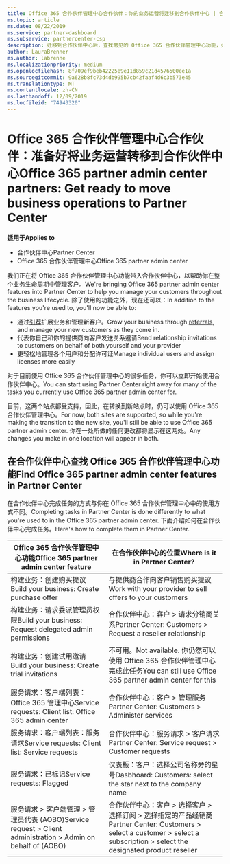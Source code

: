 ```yaml
---
title: Office 365 合作伙伴管理中心合作伙伴：你的业务运营将迁移到合作伙伴中心 | 合作伙伴中心
ms.topic: article
ms.date: 08/22/2019
ms.service: partner-dashboard
ms.subservice: partnercenter-csp
description: 迁移到合作伙伴中心后，查找常见的 Office 365 合作伙伴管理中心功能，如生成业务和服务请求。
author: LauraBrenner
ms.author: labrenne
ms.localizationpriority: medium
ms.openlocfilehash: 8f709ef9beb42225e9e11d859c21d4576500ee1a
ms.sourcegitcommit: 9a628b8fc73d4db995b7cb42faaf4d6c3b573e45
ms.translationtype: MT
ms.contentlocale: zh-CN
ms.lasthandoff: 12/09/2019
ms.locfileid: "74943320"
---
```

# <a name="office-365-partner-admin-center-partners-get-ready-to-move-business-operations-to-partner-center"></a><span data-ttu-id="176fa-103">Office 365 合作伙伴管理中心合作伙伴：准备好将业务运营转移到合作伙伴中心</span><span class="sxs-lookup"><span data-stu-id="176fa-103">Office 365 partner admin center partners: Get ready to move business operations to Partner Center</span></span>

<span data-ttu-id="176fa-104">**适用于**</span><span class="sxs-lookup"><span data-stu-id="176fa-104">**Applies to**</span></span> 

- <span data-ttu-id="176fa-105">合作伙伴中心</span><span class="sxs-lookup"><span data-stu-id="176fa-105">Partner Center</span></span>
- <span data-ttu-id="176fa-106">Office 365 合作伙伴管理中心</span><span class="sxs-lookup"><span data-stu-id="176fa-106">Office 365 partner admin center</span></span>

<span data-ttu-id="176fa-107">我们正在将 Office 365 合作伙伴管理中心功能带入合作伙伴中心，以帮助你在整个业务生命周期中管理客户。</span><span class="sxs-lookup"><span data-stu-id="176fa-107">We're bringing Office 365 partner admin center features into Partner Center to help you manage your customers throughout the business lifecycle.</span></span> <span data-ttu-id="176fa-108">除了使用的功能之外，现在还可以：</span><span class="sxs-lookup"><span data-stu-id="176fa-108">In addition to the features you're used to, you'll now be able to:</span></span> 

*  <span data-ttu-id="176fa-109">通过[引荐](referrals.md)扩展业务和管理新客户。</span><span class="sxs-lookup"><span data-stu-id="176fa-109">Grow your business through [referrals](referrals.md), and manage your new customers as they come in.</span></span>
*  <span data-ttu-id="176fa-110">代表你自己和你的提供商向客户发送关系邀请</span><span class="sxs-lookup"><span data-stu-id="176fa-110">Send relationship invitations to customers on behalf of both yourself and your provider</span></span>
*  <span data-ttu-id="176fa-111">更轻松地管理各个用户和分配许可证</span><span class="sxs-lookup"><span data-stu-id="176fa-111">Manage individual users and assign licenses more easily</span></span>

<span data-ttu-id="176fa-112">对于目前使用 Office 365 合作伙伴管理中心的很多任务，你可以立即开始使用合作伙伴中心。</span><span class="sxs-lookup"><span data-stu-id="176fa-112">You can start using Partner Center right away for many of the tasks you currently use Office 365 partner admin center for.</span></span> 

<span data-ttu-id="176fa-113">目前，这两个站点都受支持，因此，在转换到新站点时，仍可以使用 Office 365 合作伙伴管理中心。</span><span class="sxs-lookup"><span data-stu-id="176fa-113">For now, both sites are supported, so while you're making the transition to the new site, you'll still be able to use Office 365 partner admin center.</span></span> <span data-ttu-id="176fa-114">你在一处所做的任何更改都将显示在这两处。</span><span class="sxs-lookup"><span data-stu-id="176fa-114">Any changes you make in one location will appear in both.</span></span>

## <a name="find-office-365-partner-admin-center-features-in-partner-center"></a><span data-ttu-id="176fa-115">在合作伙伴中心查找 Office 365 合作伙伴管理中心功能</span><span class="sxs-lookup"><span data-stu-id="176fa-115">Find Office 365 partner admin center features in Partner Center</span></span>

<span data-ttu-id="176fa-116">在合作伙伴中心完成任务的方式与你在 Office 365 合作伙伴管理中心中的使用方式不同。</span><span class="sxs-lookup"><span data-stu-id="176fa-116">Completing tasks in Partner Center is done differently to what you're used to in the Office 365 partner admin center.</span></span> <span data-ttu-id="176fa-117">下面介绍如何在合作伙伴中心完成任务。</span><span class="sxs-lookup"><span data-stu-id="176fa-117">Here's how to complete them in Partner Center.</span></span>

| <span data-ttu-id="176fa-118">Office 365 合作伙伴管理中心功能</span><span class="sxs-lookup"><span data-stu-id="176fa-118">Office 365 partner admin center feature</span></span>                       | <span data-ttu-id="176fa-119">在合作伙伴中心的位置</span><span class="sxs-lookup"><span data-stu-id="176fa-119">Where is it in Partner Center?</span></span> | 
|   -----------------------------------------------  | -------------- |
| <span data-ttu-id="176fa-120">构建业务：创建购买提议</span><span class="sxs-lookup"><span data-stu-id="176fa-120">Build your business: Create purchase offer</span></span> | <span data-ttu-id="176fa-121">与提供商合作向客户销售购买提议</span><span class="sxs-lookup"><span data-stu-id="176fa-121">Work with your provider to sell offers to your customers</span></span> |
| <span data-ttu-id="176fa-122">构建业务：请求委派管理员权限</span><span class="sxs-lookup"><span data-stu-id="176fa-122">Build your business: Request delegated admin permissions</span></span> | <span data-ttu-id="176fa-123">合作伙伴中心：客户 > 请求分销商关系</span><span class="sxs-lookup"><span data-stu-id="176fa-123">Partner Center: Customers > Request a reseller relationship</span></span> |
| <span data-ttu-id="176fa-124">构建业务：创建试用邀请</span><span class="sxs-lookup"><span data-stu-id="176fa-124">Build your business: Create trial invitations</span></span> | <span data-ttu-id="176fa-125">不可用。</span><span class="sxs-lookup"><span data-stu-id="176fa-125">Not available.</span></span> <span data-ttu-id="176fa-126">你仍然可以使用 Office 365 合作伙伴管理中心完成此任务</span><span class="sxs-lookup"><span data-stu-id="176fa-126">You can still use Office 365 partner admin center for this</span></span> |
| <span data-ttu-id="176fa-127">服务请求：客户端列表：Office 365 管理中心</span><span class="sxs-lookup"><span data-stu-id="176fa-127">Service requests: Client list: Office 365 admin center</span></span> | <span data-ttu-id="176fa-128">合作伙伴中心：客户 > 管理服务</span><span class="sxs-lookup"><span data-stu-id="176fa-128">Partner Center: Customers > Administer services</span></span> |
| <span data-ttu-id="176fa-129">服务请求：客户端列表：服务请求</span><span class="sxs-lookup"><span data-stu-id="176fa-129">Service requests: Client list: Service requests</span></span> | <span data-ttu-id="176fa-130">合作伙伴中心：服务请求 > 客户请求</span><span class="sxs-lookup"><span data-stu-id="176fa-130">Partner Center: Service request > Customer requests</span></span> |
| <span data-ttu-id="176fa-131">服务请求：已标记</span><span class="sxs-lookup"><span data-stu-id="176fa-131">Service requests: Flagged</span></span> | <span data-ttu-id="176fa-132">仪表板：客户：选择公司名称旁的星号</span><span class="sxs-lookup"><span data-stu-id="176fa-132">Dasbhoard: Customers: select the star next to the company name</span></span> |
| <span data-ttu-id="176fa-133">服务请求 > 客户端管理 > 管理员代表 (AOBO)</span><span class="sxs-lookup"><span data-stu-id="176fa-133">Service request > Client administration > Admin on behalf of (AOBO)</span></span> | <span data-ttu-id="176fa-134">合作伙伴中心：客户 > 选择客户 > 选择订阅 > 选择指定的产品经销商</span><span class="sxs-lookup"><span data-stu-id="176fa-134">Partner Center: Customers > select a customer > select a subscription > select the designated product reseller</span></span> |

